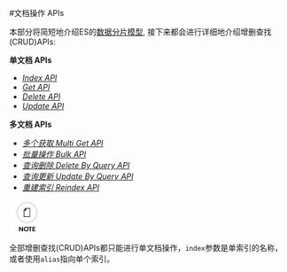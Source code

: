 #文档操作 APIs 

本部分将简短地介绍ES的[数据分片模型](docs-replication.html), 接下来都会进行详细地介绍增删查找(CRUD)APIs:

 **单文档 APIs**

  * [_Index API_](docs-index_.html)
  * [_Get API_](docs-get.html)
  * [_Delete API_](docs-delete.html)
  * [_Update API_](docs-update.html)



**多文档 APIs**

  * [_多个获取 Multi Get API_](docs-multi-get.html)
  * [_批量操作 Bulk API_](docs-bulk.html)
  * [_查询删除 Delete By Query API_](docs-delete-by-query.html)
  * [_查询更新 Update By Query API_](docs-update-by-query.html)
  * [_重建索引 Reindex API_](docs-reindex.html)



![提醒](/images/icons/note.png)

全部增删查找(CRUD)APIs都只能进行单文档操作，`index`参数是单索引的名称，或者使用`alias`指向单个索引。
